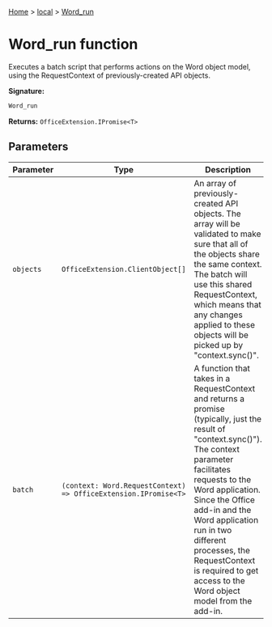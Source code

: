 [Home](./index) &gt; [local](local.md) &gt; [Word\_run](local.word_run.md)

# Word\_run function

Executes a batch script that performs actions on the Word object model, using the RequestContext of previously-created API objects.

**Signature:**
```javascript
Word_run
```
**Returns:** `OfficeExtension.IPromise<T>`

## Parameters

|  Parameter | Type | Description |
|  --- | --- | --- |
|  `objects` | `OfficeExtension.ClientObject[]` | An array of previously-created API objects. The array will be validated to make sure that all of the objects share the same context. The batch will use this shared RequestContext, which means that any changes applied to these objects will be picked up by "context.sync()". |
|  `batch` | `(context: Word.RequestContext) => OfficeExtension.IPromise<T>` | A function that takes in a RequestContext and returns a promise (typically, just the result of "context.sync()"). The context parameter facilitates requests to the Word application. Since the Office add-in and the Word application run in two different processes, the RequestContext is required to get access to the Word object model from the add-in. |

